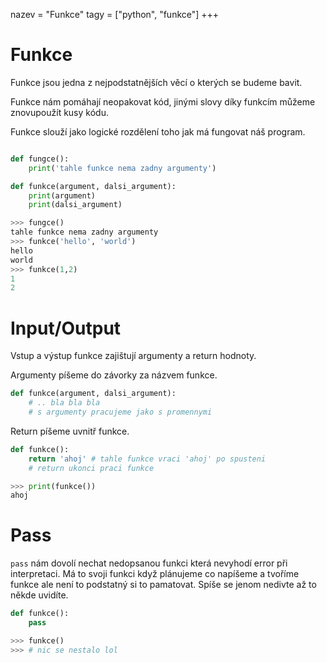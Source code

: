 nazev = "Funkce"
tagy = ["python", "funkce"]
+++
# Funkce

Funkce jsou jedna z nejpodstatnějších věcí o kterých se budeme bavit.

Funkce nám pomáhají neopakovat kód, jinými slovy díky funkcím můžeme 
znovupoužít kusy kódu.

Funkce slouží jako logické rozdělení toho jak má fungovat náš program.

```python

def fungce():
	print('tahle funkce nema zadny argumenty')

def funkce(argument, dalsi_argument):
	print(argument)
	print(dalsi_argument)

```
```python
>>> fungce()
tahle funkce nema zadny argumenty
>>> funkce('hello', 'world')
hello
world
>>> funkce(1,2)
1
2
```

# Input/Output

Vstup a výstup funkce zajištují argumenty a return hodnoty.

Argumenty píšeme do závorky za názvem funkce.

```python
def funkce(argument, dalsi_argument):
	# .. bla bla bla
	# s argumenty pracujeme jako s promennymi
```

Return píšeme uvnitř funkce.

```python
def funkce():
	return 'ahoj' # tahle funkce vraci 'ahoj' po spusteni
	# return ukonci praci funkce

>>> print(funkce())
ahoj
```

# Pass

`pass` nám dovolí nechat nedopsanou funkci která nevyhodí error 
při interpretaci. Má to svoji funkci když plánujeme co napíšeme a 
tvoříme funkce ale není to podstatný si to pamatovat. Spíše se 
jenom nedivte až to někde uvidíte.

```python
def funkce():
	pass

>>> funkce()
>>> # nic se nestalo lol
```
